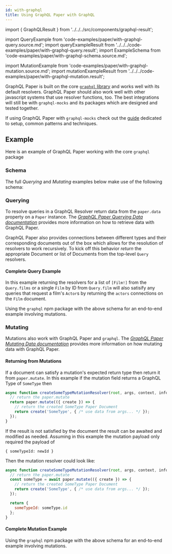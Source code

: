 ```yaml
---
id: with-graphql
title: Using GraphQL Paper with GraphQL
---
```

import { GraphQLResult } from '../../../src/components/graphql-result';

import QueryExample from 'code-examples/paper/with-graphql-query.source.md';
import queryExampleResult from '../../../code-examples/paper/with-graphql-query.result';
import ExampleSchema from 'code-examples/paper/with-graphql-schema.source.md';

import MutationExample from 'code-examples/paper/with-graphql-mutation.source.md';
import mutationExampleResult from '../../../code-examples/paper/with-graphql-mutation.result';

GraphQL Paper is built on the core [`graphql` library](https://github.com/graphql/graphql-js) and works well with its default resolvers. GraphQL Paper should also work well with other javascript systems that use resolver functions, too. The best integrations will still be with `graphql-mocks` and its packages which are designed and tested together.

If using GraphQL Paper with `graphql-mocks` check out the [guide](/docs/guides/paper) dedicated to setup, common patterns and techniques.


## Example

Here is an example of GraphQL Paper working with the core `graphql` package

### Schema

The full *Querying* and *Mutating* examples below make use of the following schema:
<ExampleSchema />

### Querying
To resolve queries in a GraphQL Resolver return data from the `paper.data` property on a `Paper` instance. The [*GraphQL Paper Querying Data documentation*](/docs/paper/querying-data) provides more information on how to retrieve data with GraphQL Paper.

GraphQL Paper also provides connections between different types and their corresponding documents out of the box which allows for the resolution of resolvers to work recursively. To kick off this behavior *return* the appropriate Document or list of Documents from the top-level `Query` resolvers.

#### Complete Query Example

In this example returning the resolvers for a list of `[Film!]` from the `Query.films` or a single `Film` by ID from `Query.film` will also satisify any queries that request a film's `Actor`s by returning the `actors` connections on the `Film` document.

Using the `graphql` npm package with the above schema for an end-to-end example involving mutations.

<QueryExample />

<GraphQLResult result={queryExampleResult} />

### Mutating

Mutations also work with GraphQL Paper and `graphql`. The [*GraphQL Paper Mutating Data documentation*](/docs/paper/mutating-data) provides more information on how mutating data with GraphQL Paper.

#### Returning from Mutations

If a document can satisfy a mutation's expected return type then return it from `paper.mutate`. In this example if the mutation field returns a GraphQL Type of `SomeType` then
```js
async function createSomeTypeMutationResolver(root, args, context, info) {
  // return the paper.mutate
  return paper.mutate(({ create }) => {
    // return the created SomeType Paper Document
    return create('SomeType', { /* use data from args... */ });
  });
}
```

If the result is not satisfied by the document the result can be awaited and modified as needed. Assuming in this example the mutation payload only required the payload of
```
{ someTypeId: newId }
```

Then the mutation resolver could look like:

```js
async function createSomeTypeMutationResolver(root, args, context, info) {
  // return the paper.mutate
  const someType = await paper.mutate(({ create }) => {
    // return the created SomeType Paper Document
    return create('SomeType', { /* use data from args... */ });
  });

  return {
    someTypeId: someType.id
  };
}
```

#### Complete Mutation Example

Using the `graphql` npm package with the above schema for an end-to-end example involving mutations.

<MutationExample />
<GraphQLResult result={mutationExampleResult} />
